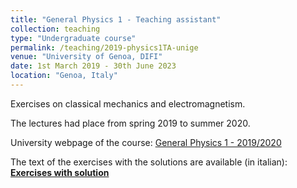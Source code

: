 ```yaml
---
title: "General Physics 1 - Teaching assistant"
collection: teaching
type: "Undergraduate course"
permalink: /teaching/2019-physics1TA-unige
venue: "University of Genoa, DIFI"
date: 1st March 2019 - 30th June 2023
location: "Genoa, Italy"
---
```


Exercises on classical mechanics and electromagnetism.

The lectures had place from spring 2019 to summer 2020.

University webpage of the course: [General Physics 1 - 2019/2020](https://corsi.unige.it/en/off.f/2019/ins/36636)

The text of the exercises with the solutions are available (in italian): [**Exercises with solution**](https://alessandro-zunino.github.io/files/ESERCITAZIONI.rar)